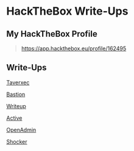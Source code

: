 # HackTheBox Write-Ups

## My HackTheBox Profile
>https://app.hackthebox.eu/profile/162495

## Write-Ups

[Taverxec][6]

[Bastion][5]

[Writeup][4]

[Active][3]

[OpenAdmin][2]

[Shocker][1]

[1]: https://clayton-galy.notion.site/Shocker-917f0ae4b9644c80b91881b11569facb
[2]: https://clayton-galy.notion.site/OpenAdmin-9bd3b4661ae6426bb6a6a4194a08faa2
[3]: https://clayton-galy.notion.site/Active-7e42c0f69209498999e0efae54bd2729
[4]: https://clayton-galy.notion.site/Writeup-f44d63f3889b44c0ba5dbfb38da0ab74
[5]: https://clayton-galy.notion.site/Bastion-0047ede3ced64ceeaf0c46b598c9be7f
[6]: https://clayton-galy.notion.site/Traverxec-31cf21886af74b59aa4926fa759fcf01
